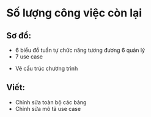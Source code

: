 # Số lượng công việc còn lại
## Sơ đồ:
 - 6 biểu đồ tuần tự chức năng tương đương 6 quản lý
 - 7 use case
 <!-- - 7 thực thể -->
 - Vẽ cấu trúc chương trình
## Viết:
 - Chỉnh sửa toàn bộ các bảng
 - Chỉnh sửa mô tả use case
 